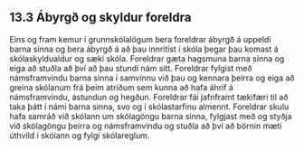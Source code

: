 ## 13.3 Ábyrgð og skyldur foreldra

Eins og fram kemur í grunnskólalögum bera foreldrar ábyrgð á uppeldi barna sinna og
bera ábyrgð á að þau innritist í skóla þegar þau komast á skólaskyldualdur og sæki skóla.
Foreldrar gæta hagsmuna barna sinna og eiga að stuðla að því að þau stundi nám sitt.
Foreldrar fylgist með námsframvindu barna sinna í samvinnu við þau og kennara þeirra
og eiga að greina skólanum frá þeim atriðum sem kunna að hafa áhrif á námsframvindu,
ástundun og hegðun. Foreldrar fái jafnframt tækifæri til að taka þátt í námi barna sinna,
svo og í skólastarfinu almennt. Foreldrar skulu hafa samráð við skólann um skólagöngu
barna sinna, fylgjast með og styðja við skólagöngu þeirra og námsframvindu og stuðla
að því að börnin mæti úthvíld í skólann og fylgi skólareglum.
